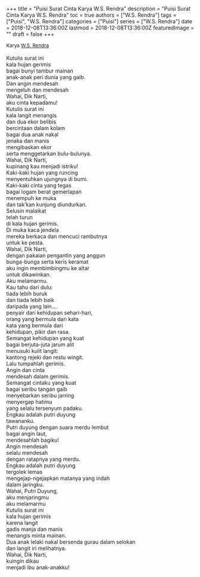 +++
title = "Puisi Surat Cinta Karya W.S. Rendra"
description = "Puisi Surat Cinta Karya W.S. Rendra"
toc = true
authors = ["W.S. Rendra"]
tags = ["Puisi", "W.S. Rendra"]
categories = ["Puisi"]
series = ["W.S. Rendra"]
date = 2018-12-08T13:36:00Z
lastmod = 2018-12-08T13:36:00Z
featuredImage = ""
draft = false
+++

<div style="text-align: justify;">
<div style="font-size: small;">Karya <a href="/authors/w.s.-rendra/" target="_blank">W.S. Rendra</a></div><br />
Kutulis surat ini<br />kala hujan gerimis<br />bagai bunyi tambur mainan<br />anak-anak peri dunia yang gaib.<br />Dan angin mendesah<br />mengeluh dan mendesah<br />Wahai, Dik Narti,<br />aku cinta kepadamu!<br />Kutulis surat ini<br />kala langit menangis<br />dan dua ekor belibis<br />bercintaan dalam kolam<br />bagai dua anak nakal<br />jenaka dan manis<br />mengibaskan ekor<br />serta menggetarkan bulu-bulunya.<br />Wahai, Dik Narti,<br />kupinang kau menjadi istriku!<br />Kaki-kaki hujan yang runcing<br />menyentuhkan ujungnya di bumi.<br />Kaki-kaki cinta yang tegas<br />bagai logam berat gemerlapan<br />menempuh ke muka<br />dan tak’kan kunjung diundurkan.<br />Selusin malaikat<br />telah turun<br />di kala hujan gerimis.<br />Di muka kaca jendela<br />mereka berkaca dan mencuci rambutnya<br />untuk ke pesta.<br />Wahai, Dik Narti,<br />dengan pakaian pengantin yang anggun<br />bunga-bunga serta keris keramat<br />aku ingin membimbingmu ke altar<br />untuk dikawinkan.<br />Aku melamarmu.<br />Kau tahu dari dulu:<br />tiada lebih buruk<br />dan tiada lebih baik<br />daripada yang lain….<br />penyair dari kehidupan sehari-hari,<br />orang yang bermula dari kata<br />kata yang bermula dari<br />kehidupan, pikir dan rasa.<br />Semangat kehidupan yang kuat<br />bagai berjuta-juta jarum alit<br />menusuki kulit langit:<br />kantong rejeki dan restu wingit.<br />Lalu tumpahlah gerimis.<br />Angin dan cinta<br />mendesah dalam gerimis.<br />Semangat cintaku yang kuat<br />bagai seribu tangan gaib<br />menyebarkan seribu jarring<br />menyergap hatimu<br />yang selalu tersenyum padaku.<br />Engkau adalah putri duyung<br />tawananku.<br />Putri duyung dengan suara merdu lembut<br />bagai angin laut,<br />mendesahlah bagiku!<br />Angin mendesah<br />selalu mendesah<br />dengan ratapnya yang merdu.<br />Engkau adalah putri duyung<br />tergolek lemas<br />mengejap-ngejapkan matanya yang indah<br />dalam jaringku.<br />Wahai, Putri Duyung,<br />aku menjaringmu<br />aku melamarmu<br />Kutulis surat ini<br />kala hujan gerimis<br />karena langit<br />gadis manja dan manis<br />menangis minta mainan.<br />Dua anak lelaki nakal bersenda gurau dalam selokan<br />dan langit iri melihatnya.<br />Wahai, Dik Narti,<br />kuingin dikau<br />menjadi ibu anak-anakku!</div>
